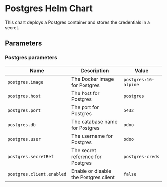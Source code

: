 # Postgres Helm Chart

This chart deploys a Postgres container and stores the credentials in a secret.

## Parameters

### Postgres parameters

| Name                      | Description                           | Value                |
| ------------------------- | ------------------------------------- | -------------------- |
| `postgres.image`          | The Docker image for Postgres         | `postgres:16-alpine` |
| `postgres.host`           | The host for Postgres                 | `postgres`           |
| `postgres.port`           | The port for Postgres                 | `5432`               |
| `postgres.db`             | The database name for Postgres        | `odoo`               |
| `postgres.user`           | The username for Postgres             | `odoo`               |
| `postgres.secretRef`      | The secret reference for Postgres     | `postgres-creds`     |
| `postgres.client.enabled` | Enable or disable the Postgres client | `false`              |
